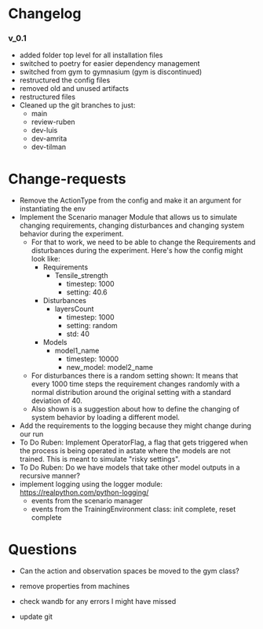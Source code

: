 # Changelog
### v_0.1
- added folder top level for all installation files
- switched to poetry for easier dependency management
- switched from gym to gymnasium (gym is discontinued)
- restructured the config files
- removed old and unused artifacts
- restructured files
- Cleaned up the git branches to just:
  - main
  - review-ruben
  - dev-luis
  - dev-amrita
  - dev-tilman

# Change-requests
- Remove the ActionType from the config and make it an argument for instantiating the env 
- Implement the Scenario manager Module that allows us to simulate changing requirements, changing disturbances and changing system behavior during the experiment.
  - For that to work, we need to be able to change the Requirements and disturbances during the experiment. Here's how the config might look like:
    - Requirements
      - Tensile_strength
        - timestep: 1000
        - setting: 40.6
    - Disturbances
      - layersCount
        - timestep: 1000
        - setting: random
        - std: 40
    - Models
      - model1_name
        - timestep: 10000
        - new_model: model2_name
  - For disturbances there is a random setting shown: It means that every 1000 time steps the requirement changes randomly with a normal distribution around the original setting with a standard deviation of 40.
  - Also shown is a suggestion about how to define the changing of system behavior by loading a different model.
- Add the requirements to the logging because they might change during our run
- To Do Ruben: Implement OperatorFlag, a flag that gets triggered when the process is being operated in  astate where the models are not trained. This is meant to simulate "risky settings".
- To Do Ruben: Do we have models that take other model outputs in a recursive manner?
- implement logging using the logger module: https://realpython.com/python-logging/
  - events from the scenario manager
  - events from the TrainingEnvironment class: init complete, reset complete
# Questions
- Can the action and observation spaces be moved to the gym class?

- remove properties from machines
- check wandb for any errors I might have missed
- update git